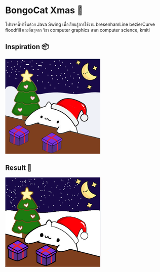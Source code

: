 # BongoCat Xmas 🎄

โปรเจคนี้ทำขึ้นด้วย Java Swing เพื่อเรียนรู้การใช้งาน bresenhamLine bezierCurve floodfill และอื่นๆจาก วิชา computer graphics สาขา computer science, kmitl


## Inspiration 📦
<img src="InspirationPicture.png" width="300">

## Result 🫡
<img src="Assignment1_65050427_65050242.png" width="300">